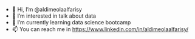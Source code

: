 - 👋 Hi, I’m @aldimeolaalfarisy
- 👀 I’m interested in talk about data
- 🌱 I’m currently learning data science bootcamp
- 📫 You can reach me in https://www.linkedin.com/in/aldimeolaalfarisy/

<!---
aldimeolaalfarisy/aldimeolaalfarisy is a ✨ special ✨ repository because its `README.md` (this file) appears on your GitHub profile.
You can click the Preview link to take a look at your changes.
--->
